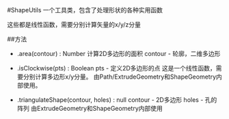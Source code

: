 #ShapeUtils
一个工具类，包含了处理形状的各种实用函数

这些都是线性函数，需要分别计算矢量的x/y/z分量

##方法

* .area(contour) : Number
计算2D多边形的面积
contour - 轮廓，二维多边形

* .isClockwise(pts) : Boolean
pts - 定义2D多边形的点
这是一个线性函数，需要分别计算多边形x/y分量。
由Path/ExtrudeGeometry和ShapeGeometry内部使用。

* .triangulateShape(contour, holes) : null
contour - 2D多边形
holes - 孔的阵列
由ExtrudeGeometry和ShapeGeometry内部使用